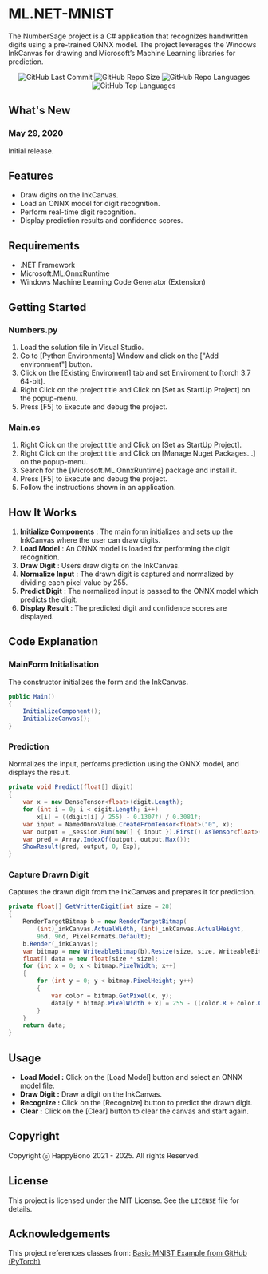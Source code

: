 # ML.NET-MNIST
The NumberSage project is a C# application that recognizes handwritten digits using a pre-trained ONNX model. The project leverages the Windows InkCanvas for drawing and Microsoft’s Machine Learning libraries for prediction.

<div align="center">
<img alt="GitHub Last Commit" src="https://img.shields.io/github/last-commit/happybono/ML.NET-MNIST"> 
<img alt="GitHub Repo Size" src="https://img.shields.io/github/repo-size/happybono/ML.NET-MNIST">
<img alt="GitHub Repo Languages" src="https://img.shields.io/github/languages/count/happybono/ML.NET-MNIST">
<img alt="GitHub Top Languages" src="https://img.shields.io/github/languages/top/HappyBono/ML.NET-MNIST">
</div>

## What's New
### May 29, 2020
Initial release.

## Features
- Draw digits on the InkCanvas.
- Load an ONNX model for digit recognition.
- Perform real-time digit recognition.
- Display prediction results and confidence scores.

## Requirements
- .NET Framework
- Microsoft.ML.OnnxRuntime
- Windows Machine Learning Code Generator (Extension)

## Getting Started
### Numbers.py
1. Load the solution file in Visual Studio.
2. Go to [Python Environments] Window and click on the ["Add environment"] button.
3. Click on the [Existing Enviroment] tab and set Enviroment to [torch 3.7 64-bit].
4. Right Click on the project title and Click on [Set as StartUp Project] on the popup-menu.
5. Press [F5] to Execute and debug the project.

### Main.cs
1. Right Click on the project title and Click on [Set as StartUp Project].
2. Right Click on the project title and Click on [Manage Nuget Packages...] on the popup-menu.
3. Search for the [Microsoft.ML.OnnxRuntime] package and install it.
4. Press [F5] to Execute and debug the project.
5. Follow the instructions shown in an application.

## How It Works
1. **Initialize Components** : The main form initializes and sets up the InkCanvas where the user can draw digits.
2. **Load Model** : An ONNX model is loaded for performing the digit recognition.
3. **Draw Digit** : Users draw digits on the InkCanvas.
4. **Normalize Input** : The drawn digit is captured and normalized by dividing each pixel value by 255.
5. **Predict Digit** : The normalized input is passed to the ONNX model which predicts the digit.
6. **Display Result** : The predicted digit and confidence scores are displayed.

## Code Explanation
### MainForm Initialisation
The constructor initializes the form and the InkCanvas.
```csharp
public Main()
{
    InitializeComponent();
    InitializeCanvas();
}
```

### Prediction
Normalizes the input, performs prediction using the ONNX model, and displays the result.
```csharp
private void Predict(float[] digit)
{
    var x = new DenseTensor<float>(digit.Length);
    for (int i = 0; i < digit.Length; i++)
        x[i] = ((digit[i] / 255) - 0.1307f) / 0.3081f;
    var input = NamedOnnxValue.CreateFromTensor<float>("0", x);
    var output = _session.Run(new[] { input }).First().AsTensor<float>().ToArray();
    var pred = Array.IndexOf(output, output.Max());
    ShowResult(pred, output, 0, Exp);
}
```

### Capture Drawn Digit
Captures the drawn digit from the InkCanvas and prepares it for prediction.
```csharp
private float[] GetWrittenDigit(int size = 28)
{
    RenderTargetBitmap b = new RenderTargetBitmap(
        (int)_inkCanvas.ActualWidth, (int)_inkCanvas.ActualHeight,
        96d, 96d, PixelFormats.Default);
    b.Render(_inkCanvas);
    var bitmap = new WriteableBitmap(b).Resize(size, size, WriteableBitmapExtensions.Interpolation.NearestNeighbor);
    float[] data = new float[size * size];
    for (int x = 0; x < bitmap.PixelWidth; x++)
    {
        for (int y = 0; y < bitmap.PixelHeight; y++)
        {
            var color = bitmap.GetPixel(x, y);
            data[y * bitmap.PixelWidth + x] = 255 - ((color.R + color.G + color.B) / 3);
        }
    }
    return data;
}
```

## Usage
- **Load Model :** Click on the [Load Model] button and select an ONNX model file.
- **Draw Digit :** Draw a digit on the InkCanvas.
- **Recognize :** Click on the [Recognize] button to predict the drawn digit.
- **Clear :** Click on the [Clear] button to clear the canvas and start again.

## Copyright
Copyright ⓒ HappyBono 2021 - 2025. All rights Reserved.

## License
This project is licensed under the MIT License. See the `LICENSE` file for details.

## Acknowledgements
This project references classes from:
[Basic MNIST Example from GitHub (PyTorch)](https://github.com/pytorch/examples/tree/main/mnist)
